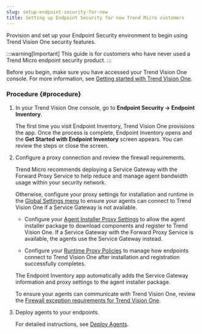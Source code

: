 ```yaml
---
slug: setup-endpoint-security-for-new
title: Setting up Endpoint Security for new Trend Micro customers
---
```


Provision and set up your Endpoint Security environment to begin using Trend Vision One security features.

:::warning[Important]
This guide is for customers who have never used a Trend Micro endpoint security product.
:::

Before you begin, make sure you have accessed your Trend Vision One console. For more information, see [Getting started with Trend Vision One](getting-started-trend-vision.md).

### Procedure {#procedure}

1.  In your Trend Vision One console, go to **Endpoint Security → Endpoint Inventory**.

    The first time you visit Endpoint Inventory, Trend Vision One provisions the app. Once the process is complete, Endpoint Inventory opens and the **Get Started with Endpoint Inventory** screen appears. You can review the steps or close the screen.

2.  Configure a proxy connection and review the firewall requirements.

    Trend Micro recommends deploying a Service Gateway with the Forward Proxy Service to help reduce and manage agent bandwidth usage within your security network.

    Otherwise, configure your proxy settings for installation and runtime in the [Global Settings menu](global-settings-endpoint-inventory.md) to ensure your agents can connect to Trend Vision One if a Service Gateway is not available.

    - Configure your [Agent Installer Proxy Settings](agent-installer-proxy-settings.md) to allow the agent installer package to download components and register to Trend Vision One. If a Service Gateway with the Forward Proxy Service is available, the agents use the Service Gateway instead.

    - Configure your [Runtime Proxy Policies](runtime-proxy-settings.md) to manage how endpoints connect to Trend Vision One after installation and registration successfully completes.

    The Endpoint Inventory app automatically adds the Service Gateway information and proxy settings to the agent installer package.

    To ensure your agents can communicate with Trend Vision One, review the [Firewall exception requirements for Trend Vision One](firewall-exception-requirements-for.md).

3.  Deploy agents to your endpoints.

    For detailed instructions, see [Deploy Agents](deploy-agents.md).
